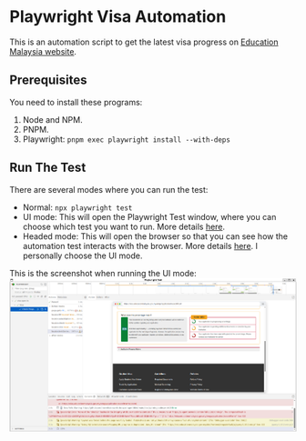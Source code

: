 # Playwright Visa Automation

This is an automation script to get the latest visa progress on [Education Malaysia website](https://visa.educationmalaysia.gov.my/).

## Prerequisites

You need to install these programs:
1. Node and NPM.
2. PNPM.
3. Playwright: `pnpm exec playwright install --with-deps`

## Run The Test

There are several modes where you can run the test:
- Normal: `npx playwright test`
- UI mode: This will open the Playwright Test window, where you can choose which test you want to run. More details [here](https://playwright.dev/docs/running-tests#run-tests-in-ui-mode).
- Headed mode: This will open the browser so that you can see how the automation test interacts with the browser. More details [here](https://playwright.dev/docs/running-tests#run-tests-in-ui-mode). I personally choose the UI mode.

This is the screenshot when running the UI mode:
![UI Mode](./screenshots/playwright-ui-mode.png)
